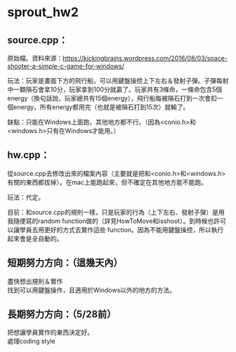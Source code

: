 # sprout_hw2

## source.cpp：
原始檔。資料來源：https://kickingbrains.wordpress.com/2016/08/03/space-shooter-a-simple-c-game-for-windows/

玩法：玩家是畫面下方的飛行船，可以用鍵盤操控上下左右＆發射子彈。子彈每射中一顆隕石會拿10分，玩家拿到100分就贏了。玩家共有3條命，一條命包含5個energy（換句話說，玩家總共有15個energy），飛行船每被隕石打到一次會扣一個energy，所有energy都用完（也就是被隕石打到15次）就輸了。

缺點：只能在Windows上面跑，其他地方都不行。（因為<conio.h>和<windows.h>只有在Windows才能用。）

## hw.cpp：
從source.cpp去修改出來的檔案內容（主要就是把和<conio.h>和<windows.h>有關的東西都拔掉）。在mac上能跑起來，但不確定在其他地方能不能跑。

玩法：代定。

目前：和source.cpp的規則一樣，只是玩家的行為（上下左右、發射子彈）是用我隨便寫的random function做的（詳見HowToMove和isshoot）。到時候也許可以讓學員去用更好的方式去實作這些 function。因為不能用鍵盤操控，所以執行起來會是全自動的。

## 短期努力方向：（這幾天內）
  盡快想出規則＆實作 <br>
  找到可以用鍵盤操作，且適用於Windows以外的地方的方法。
  
## 長期努力方向：（5/28前）
  把想讓學員實作的東西決定好。 <br>
  處理coding style
